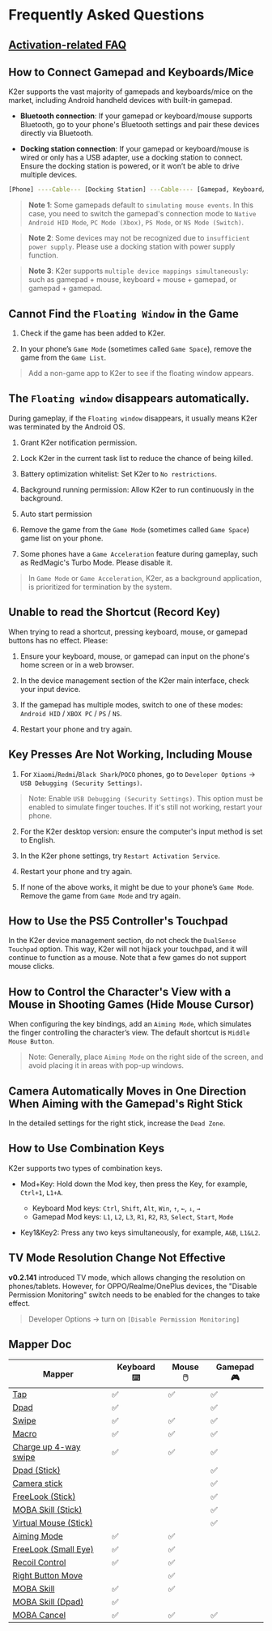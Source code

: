 # Frequently Asked Questions

## [Activation-related FAQ](/activation.md)

## How to Connect Gamepad and Keyboards/Mice

K2er supports the vast majority of gamepads and keyboards/mice on the market, including Android handheld devices with built-in gamepad.

* **Bluetooth connection**: If your gamepad or keyboard/mouse supports Bluetooth, go to your phone's Bluetooth settings and pair these devices directly via Bluetooth.

* **Docking station connection**: If your gamepad or keyboard/mouse is wired or only has a USB adapter, use a docking station to connect. Ensure the docking station is powered, or it won’t be able to drive multiple devices.

```bash
[Phone] ----Cable--- [Docking Station] ---Cable---- [Gamepad, Keyboard/Mouse]
```

> **Note 1**: Some gamepads default to `simulating mouse events`. In this case, you need to switch the gamepad's connection mode to `Native Android HID Mode`, `PC Mode (Xbox)`, `PS Mode`, or `NS Mode (Switch)`.

> **Note 2**: Some devices may not be recognized due to `insufficient power supply`. Please use a docking station with power supply function.

> **Note 3**: K2er supports `multiple device mappings simultaneously`: such as gamepad + mouse, keyboard + mouse + gamepad, or gamepad + gamepad.

## Cannot Find the `Floating Window` in the Game

1. Check if the game has been added to K2er.

2. In your phone’s `Game Mode` (sometimes called `Game Space`), remove the game from the `Game List`.

> Add a non-game app to K2er to see if the floating window appears.

## The `Floating window` disappears automatically.

During gameplay, if the `Floating window` disappears, it usually means K2er was terminated by the Android OS.

1. Grant K2er notification permission.

2. Lock K2er in the current task list to reduce the chance of being killed.

3. Battery optimization whitelist: Set K2er to `No restrictions`.

4. Background running permission: Allow K2er to run continuously in the background.

5. Auto start permission

6. Remove the game from the `Game Mode` (sometimes called `Game Space`) game list on your phone.

7. Some phones have a `Game Acceleration` feature during gameplay, such as RedMagic's Turbo Mode. Please disable it.

> In `Game Mode` or `Game Acceleration`, K2er, as a background application, is prioritized for termination by the system.

## Unable to read the Shortcut (Record Key)

When trying to read a shortcut, pressing keyboard, mouse, or gamepad buttons has no effect. Please:

1. Ensure your keyboard, mouse, or gamepad can input on the phone's home screen or in a web browser.

2. In the device management section of the K2er main interface, check your input device.

3. If the gamepad has multiple modes, switch to one of these modes: `Android HID` / `XBOX PC` / `PS` / `NS`.

4. Restart your phone and try again.

## Key Presses Are Not Working, Including Mouse

1. For `Xiaomi`/`Redmi`/`Black Shark`/`POCO` phones, go to `Developer Options` -> `USB Debugging (Security Settings)`.

> Note: Enable `USB Debugging (Security Settings)`. This option must be enabled to simulate finger touches. If it's still not working, restart your phone.

2. For the K2er desktop version: ensure the computer's input method is set to English.

3. In the K2er phone settings, try `Restart Activation Service`.

4. Restart your phone and try again.

5. If none of the above works, it might be due to your phone’s `Game Mode`. Remove the game from `Game Mode` and try again.

## How to Use the PS5 Controller's Touchpad

In the K2er device management section, do not check the `DualSense Touchpad` option. This way, K2er will not hijack your touchpad, and it will continue to function as a mouse. Note that a few games do not support mouse clicks.

## How to Control the Character's View with a Mouse in Shooting Games (Hide Mouse Cursor)

When configuring the key bindings, add an `Aiming Mode`, which simulates the finger controlling the character’s view. The default shortcut is `Middle Mouse Button`.

> Note: Generally, place `Aiming Mode` on the right side of the screen, and avoid placing it in areas with pop-up windows.

## Camera Automatically Moves in One Direction When Aiming with the Gamepad's Right Stick

In the detailed settings for the right stick, increase the `Dead Zone`.

## How to Use Combination Keys

K2er supports two types of combination keys.

* Mod+Key: Hold down the Mod key, then press the Key, for example, `Ctrl+1`, `L1+A`.
   - Keyboard Mod keys: `Ctrl`, `Shift`, `Alt`, `Win`, `↑`, `←`, `↓`, `→`
   - Gamepad Mod keys: `L1`, `L2`, `L3`, `R1`, `R2`, `R3`, `Select`, `Start`, `Mode`
   
* Key1&Key2: Press any two keys simultaneously, for example, `A&B`, `L1&L2`.

## TV Mode Resolution Change Not Effective

**v0.2.141** introduced TV mode, which allows changing the resolution on phones/tablets. However, for OPPO/Realme/OnePlus devices, the "Disable Permission Monitoring" switch needs to be enabled for the changes to take effect.

> Developer Options -> turn on `[Disable Permission Monitoring]`

## Mapper Doc

| Mapper             | Keyboard ⌨️ | Mouse 🖱️ | Gamepad 🎮  |
|------------------|---------|---------|---------|
| [Tap](/mappings/tap.md) |     ✅   |     ✅   |   ✅    |
| [Dpad](/mappings/dpad.md) | ✅       |         | ✅       |
| [Swipe](/mappings/swipe.md) |  ✅      | ✅      | ✅      |
| [Macro](/mappings/macro.md) |  ✅      | ✅      | ✅      |
| [Charge up 4-way swipe](/mappings/fourwayswipe.md)  | ✅      | ✅      | ✅      |
| [Dpad (Stick)](/mappings/dpadstick.md) |      |      | ✅      |
| [Camera stick](/mappings/camerapanstick.md) |      |      | ✅      |
| [FreeLook (Stick)](/mappings/freelookstick.md) |       |      | ✅      |
| [MOBA Skill (Stick)](/mappings/mobastick.md) |      |      | ✅      |
| [Virtual Mouse (Stick)](/mappings/stickmouse.md) |      |      | ✅      |
| [Aiming Mode](/mappings/aiming.md) |  ✅      | ✅      |       |
| [FreeLook (Small Eye)](/mappings/freelook.md) |  ✅      | ✅      |       |
| [Recoil Control](/mappings/recoil.md) |  ✅      | ✅      |       |
| [Right Button Move](/mappings/rightbuttonmove.md) |       | ✅      |       |
| [MOBA Skill](/mappings/moba.md)  | ✅      | ✅      |       |
| [MOBA Skill (Dpad)](/mappings/mobadpad.md)  | ✅      |      |       |
| [MOBA Cancel](/mappings/mobacancel.md) | ✅      | ✅      | ✅      |

